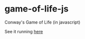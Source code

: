 game-of-life-js
===============

Conway's Game of Life (in javascript)

See it running [here](http://antoniolopes.info/gameoflife)

